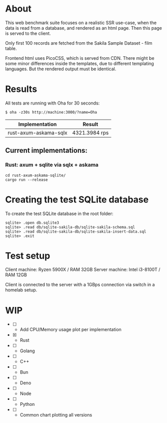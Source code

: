 # About

This web benchmark suite focuses on a realistic SSR use-case, when the data is read
from a database, and rendered as an html page. Then this page is served to the client.

Only first 100 records are fetched from the Sakila Sample Dataset - film table.

Frontend html uses PicoCSS, which is served from CDN. There might be some minor differences inside
the templates, due to different templating languages. But the rendered output must be identical.

# Results

All tests are running with Oha for 30 seconds:
```
$ oha -z30s http://machine:3000/?name=Oha
```

| Implementation         | Result                  |
| ---------------------- | ----------------------- |
| rust-axum-askama-sqlx  | 4321.3984 rps           |

## Current implementations:
### Rust: axum + sqlite via sqlx + askama
```
cd rust-axum-askama-sqlite/
cargo run --release
```

# Creating the test SQLite database

To create the test SQLite database in the root folder:

```
sqlite> .open db.sqlite3
sqlite> .read db/sqlite-sakila-db/sqlite-sakila-schema.sql
sqlite> .read db/sqlite-sakila-db/sqlite-sakila-insert-data.sql
sqlite> .exit
```

# Test setup

Client machine: Ryzen 5900X / RAM 32GB
Server machine: Intel i3-8100T / RAM 12GB

Client is connected to the server with a 1GBps connection via switch in a homelab setup.

# WIP

- [ ] - Add CPU/Memory usage plot per implementation
- [X] - Rust
- [ ] - Golang
- [ ] - C++
- [ ] - Bun
- [ ] - Deno
- [ ] - Node
- [ ] - Python
- [ ] - Common chart plotting all versions
